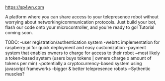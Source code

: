 https://sp4wn.com

A platform where you can share access to your telepresence robot without worrying about networking/communication protocols. Just build your bot, flash our code onto your microcontroller, and you're ready to go! Tutorial coming soon. 

TODO:
-user registration/authentication system
-webrtc implementation for raspberry pi for quick deployment and easy customization
-payment system that enables owners to charge for access to their robot
  ~most likely a token-based system (users buys tokens | owners charge x amount of tokens per min)
  ~potentially a cryptocurrency-based system using javascript frameworks
-bigger & better telepresence robots
  ~Sythentic muscles?
